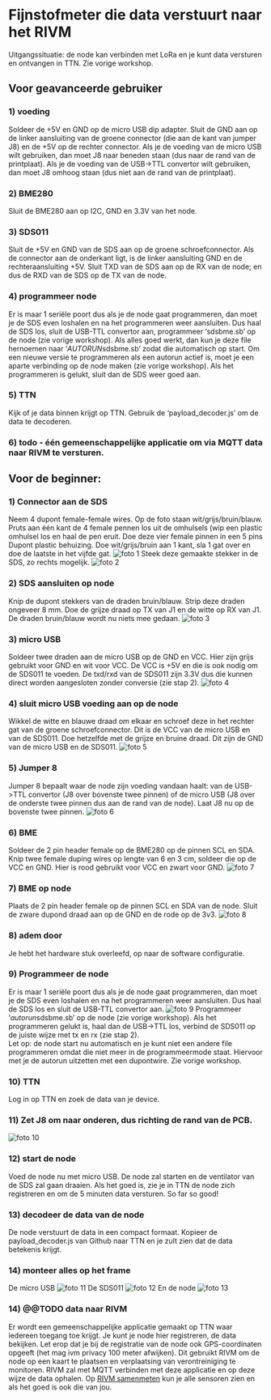 # Fijnstofmeter die data verstuurt naar het RIVM

Uitgangssituatie: de node kan verbinden met LoRa en je kunt data versturen en ontvangen in TTN. Zie vorige workshop.

## Voor geavanceerde gebruiker
### 1) voeding
Soldeer de +5V en GND op de micro USB dip adapter. Sluit de GND aan op de linker aansluiting van de groene connector (die aan de kant van jumper J8) en de +5V op de rechter connector. Als je de voeding van de micro USB wilt gebruiken, dan moet J8 naar beneden staan (dus naar de rand van de printplaat). Als je de voeding van de USB->TTL convertor wilt gebruiken, dan moet J8 omhoog staan (dus niet aan de rand van de printplaat).

### 2) BME280
Sluit de BME280 aan op I2C, GND en 3.3V van het node.

### 3) SDS011
Sluit de +5V en GND van de SDS aan op de groene schroefconnector. Als de connector aan de onderkant ligt, is de linker aansluiting GND en de rechteraansluiting +5V. Sluit TXD van de SDS aan op de RX van de node; en dus de RXD van de SDS op de TX van de node. 

### 4) programmeer node
Er is maar 1 seriële poort dus als je de node gaat programmeren, dan moet je de SDS even loshalen en na het programmeren weer aansluiten. Dus haal de SDS los, sluit de USB-TTL convertor aan, programmeer ‘sdsbme.sb’ op de node (zie vorige workshop). Als alles goed werkt, dan kun je deze file hernoemen naar ‘$AUTORUN$sdsbme.sb’ zodat die automatisch op start. Om een nieuwe versie te programmeren als een autorun actief is, moet je een aparte verbinding op de node maken (zie vorige workshop). Als het programmeren is gelukt, sluit dan de SDS weer goed aan.

### 5) TTN
Kijk of je data binnen krijgt op TTN. Gebruik de ‘payload_decoder.js’ om de data te decoderen.

### 6) todo - één gemeenschappelijke applicatie om via MQTT data naar RIVM te versturen.


## Voor de beginner:
### 1) Connector aan de SDS
Neem 4 dupont female-female wires. Op de foto staan wit/grijs/bruin/blauw. Pruts aan één kant de 4 female pennen los uit de omhulsels (wip een plastic omhulsel los en haal de pen eruit. Doe deze vier female pinnen in een 5 pins Dupont plastic behuizing. Doe wit/grijs/bruin aan 1 kant, sla 1 gat over en doe de laatste in het vijfde gat. ![foto 1](images/foto1.jpeg) Steek deze gemaakte stekker in de SDS, zo rechts mogelijk. ![foto 2](images/foto2.jpeg)

### 2) SDS aansluiten op node
Knip de dupont stekkers van de draden bruin/blauw. Strip deze draden ongeveer 8 mm. Doe de grijze draad op TX van J1 en de witte op RX van J1. De draden bruin/blauw wordt nu niets mee gedaan. ![foto 3](images/foto3.jpeg)

### 3) micro USB
Soldeer twee draden aan de micro USB op de GND en VCC. Hier zijn grijs gebruikt voor GND en wit voor VCC. De VCC is +5V en die is ook nodig om de SDS011 te voeden. De txd/rxd van de SDS011 zijn 3.3V dus die kunnen direct worden aangesloten zonder conversie (zie stap 2). ![foto 4](images/foto4.jpeg)

### 4) sluit micro USB voeding aan op de node
Wikkel de witte en blauwe draad om elkaar en schroef deze in het rechter gat van de groene schroefconnector. Dit is de VCC van de micro USB en van de SDS011. Doe hetzelfde met de grijze en bruine draad. Dit zijn de GND van de micro USB en de SDS011. ![foto 5](images/foto5.jpeg)

### 5) Jumper 8
Jumper 8 bepaalt waar de node zijn voeding vandaan haalt: van de USB->TTL convertor (J8 over bovenste twee pinnen) of de micro USB (J8 over de onderste twee pinnen dus aan de rand van de node). Laat J8 nu op de bovenste twee pinnen. ![foto 6](images/foto6.jpeg)

### 6) BME
Soldeer de 2 pin header female op de BME280 op de pinnen SCL en SDA. Knip twee female duping wires op lengte van 6 en 3 cm, soldeer die op de VCC en GND. Hier is rood gebruikt voor VCC en zwart voor GND. ![foto 7](images/foto7.jpeg)

### 7) BME op node
Plaats de 2 pin header female op de pinnen SCL en SDA van de node. Sluit de zware dupond draad aan op de GND en de rode op de 3v3. ![foto 8](images/foto8.jpeg)

### 8) adem door
Je hebt het hardware stuk overleefd, op naar de software configuratie.

### 9) Programmeer de node
Er is maar 1 seriële poort dus als je de node gaat programmeren, dan moet je de SDS even loshalen en na het programmeren weer aansluiten. Dus haal de SDS los en sluit de USB-TTL convertor aan. ![foto 9](images/foto9.jpeg) 
Programmeer ‘$autorun$sdsbme.sb’ op de node (zie vorige workshop). Als het programmeren gelukt is, haal dan de USB->TTL los, verbind de SDS011 op de juiste wijze met tx en rx (zie stap 2).  
Let op: de node start nu automatisch en je kunt niet een andere file programmeren omdat die niet meer in de programmeermode staat. Hiervoor met je de autorun uitzetten met een dupontwire. Zie vorige workshop.

### 10) TTN
Log in op TTN en zoek de data van je device.

### 11) Zet J8 om naar onderen, dus richting de rand van de PCB. 
![foto 10](images/foto10.jpeg)

### 12) start de node
Voed de node nu met micro USB. De node zal starten en de ventilator van de SDS zal gaan draaien. Als het goed is, zie je in TTN de node zich registreren en om de 5 minuten data versturen. So far so good!

### 13) decodeer de data van de node
De node verstuurt de data in een compact formaat. Kopieer de payload_decoder.js van Github naar TTN en je zult zien dat de data betekenis krijgt.

### 14) monteer alles op het frame
De micro USB ![foto 11](images/foto11.jpeg)
De SDS011 ![foto 12](images/foto12.jpeg) 
En de node ![foto 13](images/foto13.jpeg)

### 14) @@TODO data naar RIVM
Er wordt een gemeenschappelijke applicatie gemaakt op TTN waar iedereen toegang toe krijgt. Je kunt je node hier registreren, de data bekijken. Let erop dat je bij de registratie van de node ook GPS-coordinaten opgeeft (het mag ivm privacy 100 meter afwijken). Dit gebruikt RIVM om de node op een kaart te plaatsen en verplaatsing van verontreiniging te monitoren. RIVM zal met MQTT verbinden met deze applicatie en op deze wijze de data ophalen. Op [RIVM samenmeten](https://samenmeten.rivm.nl/dataportaal/) kun je alle sensoren zien en als het goed is ook die van jou.

